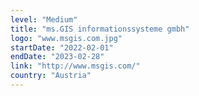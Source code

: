 ```yaml
---
level: "Medium"
title: "ms.GIS informationssysteme gmbh"
logo: "www.msgis.com.jpg"
startDate: "2022-02-01"
endDate: "2023-02-28"
link: "http://www.msgis.com/"
country: "Austria"
---
```

